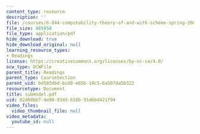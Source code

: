 ```yaml
---
content_type: resource
description: ''
file: /courses/6-844-computability-theory-of-and-with-scheme-spring-2003/02d60bb74e9093dd658b55d6bd421f94_submodel.pdf
file_size: 465858
file_type: application/pdf
hide_download: true
hide_download_original: null
learning_resource_types:
- Readings
license: https://creativecommons.org/licenses/by-nc-sa/4.0/
ocw_type: OCWFile
parent_title: Readings
parent_type: CourseSection
parent_uid: bd583dbd-6c80-e65b-19c5-6a507da5b322
resourcetype: Document
title: submodel.pdf
uid: 02d60bb7-4e90-93dd-658b-55d6bd421f94
video_files:
  video_thumbnail_file: null
video_metadata:
  youtube_id: null
---
```

